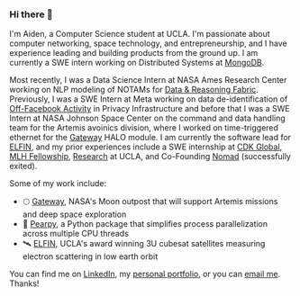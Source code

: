 ### Hi there 👋

I'm Aiden, a Computer Science student at UCLA. I'm passionate about computer networking, space technology, and entrepreneurship, and I have experience leading and building products from the ground up. I am currently a SWE intern working on Distributed Systems at [MongoDB](https://www.mongodb.com/).

Most recently, I was a Data Science Intern at NASA Ames Research Center working on NLP modeling of NOTAMs for [Data & Reasoning Fabric](https://drf.nasa.gov/). Previously, I was a SWE Intern at Meta working on data de-identification of [Off-Facebook Activity](https://engineering.fb.com/2019/08/20/data-infrastructure/off-facebook-activity/) in Privacy Infrastructure and before that I was a SWE Intern at NASA Johnson Space Center on the command and data handling team for the Artemis avoinics division, where I worked on time-triggered ethernet for the [Gateway](https://www.nasa.gov/gateway/overview) HALO module. I am currently the software lead for [ELFIN](https://elfin.igpp.ucla.edu/), and my prior experiences include a SWE internship at [CDK Global](https://www.cdkglobal.com/), [MLH Fellowship](https://fellowship.mlh.io/), [Research](https://www.cjkimlab.ucla.edu/) at UCLA, and Co-Founding [Nomad](https://www.linkedin.com/company/vhomesgroup) (successfully exited).
  
Some of my work include:  
- 🌕 [Gateway](https://www.nasa.gov/gateway), NASA's Moon outpost that will support Artemis missions and deep space exploration
- 🍐 [Pearpy](https://pypi.org/project/pearpy/), a Python package that simplifies process parallelization across multiple CPU threads
- 🛰️ [ELFIN](https://elfin.igpp.ucla.edu/), UCLA's award winning 3U cubesat satellites measuring electron scattering in low earth orbit 

You can find me on [LinkedIn](https://www.linkedin.com/in/aidenszeto/), my [personal portfolio](https://aidenszeto.me/), or you can [email me](mailto:aidenszeto@g.ucla.edu). Thanks! 
